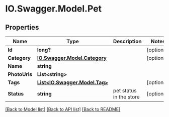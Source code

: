 # IO.Swagger.Model.Pet
## Properties

Name | Type | Description | Notes
------------ | ------------- | ------------- | -------------
**Id** | **long?** |  | [optional] 
**Category** | [**IO.Swagger.Model.Category**](IO.Swagger.Model.Category.md) |  | [optional] 
**Name** | **string** |  | 
**PhotoUrls** | **List&lt;string&gt;** |  | 
**Tags** | [**List&lt;IO.Swagger.Model.Tag&gt;**](IO.Swagger.Model.Tag.md) |  | [optional] 
**Status** | **string** | pet status in the store | [optional] 

[[Back to Model list]](../README.md#documentation-for-models) [[Back to API list]](../README.md#documentation-for-api-endpoints) [[Back to README]](../README.md)

